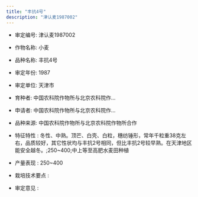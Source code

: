 ```yaml
---
title: "丰抗4号"
description: "津认麦1987002"
---
```

* 审定编号:  津认麦1987002

*  作物名称:  小麦

*  品种名称:  丰抗4号

*  审定年份:  1987

*  审定单位:  天津市

* 育种者:  中国农科院作物所与北京农科院作...

*  申请者:  中国农科院作物所与北京农科院作...

*  品种来源:  中国农科院作物所与北京农科院作物所合作

*  特征特性 : 
冬性、中熟。顶芒、白壳、白粒，穗纺锤形，常年千粒重38克左右，品质较好，其它性状均与丰抗2号相同，但比丰抗2号较早熟。在天津地区能安全越冬。;250~400;中上等至高肥水麦田种植
 
*  产量表现 : 
250~400

*  栽培技术要点 : 


*  审定意见 : 

